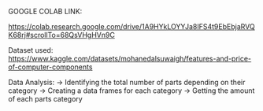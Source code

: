 GOOGLE COLAB LINK:

https://colab.research.google.com/drive/1A9HYkLOYYJa8IFS4t9EbEbjaRVQK68rj#scrollTo=68QsVHgHVn9C

Dataset used:
https://www.kaggle.com/datasets/mohanedalsuwaigh/features-and-price-of-computer-components

Data Analysis:
-> Identifying the total number of parts depending on their category
-> Creating a data frames for each category
-> Getting the amount of each parts category